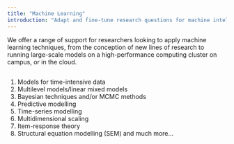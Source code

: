 ```yaml
---
title: "Machine Learning"
introduction: "Adapt and fine-tune research questions for machine intelligence to understand. Implement, tune, evaluate and explain models and results."
---
```


We offer a range of support for researchers looking to apply machine learning techniques, from the conception of new lines of research to running large-scale models on a high-performance computing cluster on campus, or in the cloud. 

## 
1. Models for time-intensive data
2. Multilevel models/linear mixed models
3. Bayesian techniques and/or MCMC methods
4. Predictive modelling
5. Time-series modelling
6. Multidimensional scaling
7. Item-response theory
8. Structural equation modelling (SEM) and much more...
